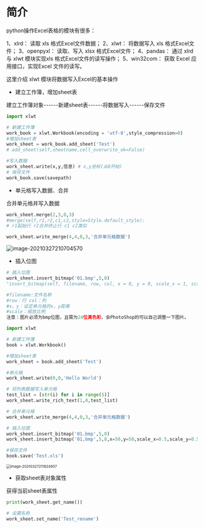 # 简介

python操作Excel表格的模块有很多：

1、xlrd： 读取 xls 格式Excel文件数据；
2、xlwt： 将数据写入 xls 格式Excel文件；
3、openpyxl： 读取、写入 xlsx 格式Excel文件；
4、pandas： 通过 xlrd 与 xlwt 模块实现xls 格式Excel文件的读写操作；
5、win32com： 获取 Excel 应用接口，实现Excel 文件的读写。

这里介绍 xlwt 模块将数据写入Excel的基本操作

- 建立工作簿，增加sheet表

建立工作簿对象------新建sheet表------将数据写入------保存文件

```python
import xlwt

# 新建工作簿
work_book = xlwt.Workbook(encoding = 'utf-8',style_compression=0)
#增加sheet表
work_sheet = work_book.add_sheet('Test')
# add_sheet(self,sheetname,cell_overwrite_ok=False)

#写入数据
work_sheet.write(x,y,信息) # x,y坐标(从0开始)
# 保存文件
work_book.save(savepath) 
```



- 单元格写入数据、合并

合并单元格并写入数据

```python
work_sheet.merge(2,3,0,3)
#merge(self,r1,r2,c1,c2,style=Style.default_style):
# r1起始行 r2合并终止行 c1 c2类似

work_sheet.write_merge(4,4,0,3,'合并单元格数据')
```

![image-20210327210704570](https://cdn.jsdelivr.net/gh/moon-Light404/my_picgo@master/img/20210327210812.png)

- 插入位图

```python
# 插入位图
work_sheet.insert_bitmap('01.bmp',5,0)
"insert_bitmap(self, filename, row, col, x = 0, y = 0, scale_x = 1, scale_y = 1):"

#filename:文件名称
#row：行 col：列
#x，y：设定单元格的x，y距离
#scale：缩放比例
注意：图片必须为bmp位图，且需为24位真色彩，会PhotoShop的可以自己调整一下图片。
```



```python
import xlwt

# 新建工作簿
book = xlwt.Workbook()

#增加sheet表
work_sheet = book.add_sheet('Test')

#单元格
work_sheet.write(0,0,'Hello World')

# 将列表数据写入单元格
test_list = [str(i) for i in range(5)]
work_sheet.write_rich_text(1,0,test_list)

# 合并单元格
work_sheet.write_merge(4,4,0,3,'合并单元格数据')

# 插入位图
work_sheet.insert_bitmap('01.bmp',5,0)
work_sheet.insert_bitmap('01,bmp',5,8,x=50,y=50,scale_x=0.5,scale_y=0.5)

#保存文件
book.save('Test.xls')

```

<img src="https://cdn.jsdelivr.net/gh/moon-Light404/my_picgo@master/img/20210327211825.png" alt="image-20210327211824957" style="zoom:67%;" />



- 获取sheet表对象属性

获得当前sheet表属性

```python
print(work_sheet.get_name())

# 设置名称
work_sheet.set_name('Test_rename')

```













